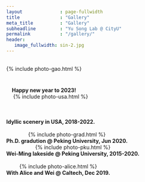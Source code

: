 ```yaml
---
layout              : page-fullwidth
title               : "Gallery"
meta_title          : "Gallery"
subheadline         : "Yu Song Lab @ CityU"
permalink           : "/gallery/"
header:
   image_fullwidth: sin-2.jpg
---
```


<br>

<div class="row">
  <div class="large-6 columns">
      <center>
    	{% include photo-gao.html %}
        <h5> </h5><br>
    		<b>Happy new year to 2023!</b>
			</center>
  </div>   
  <div class="large-6 columns">
    <center>
      {% include photo-usa.html %} 
     	<h6> </h6><br>
      <b>Idyllic scenery in USA, 2018-2022.</b>
		</center>
  </div>
</div>


<br>

<div class="row">
  <div class="large-6 columns">
      <center>
    		{% include photo-grad.html %} 
        <br>
        <b>Ph.D. gradution @ Peking University, Jun 2020.</b>
			</center>
  </div>
  <div class="large-6 columns">
    <center>
      {% include photo-pku.html %}
      <br>
      <b>Wei-Ming lakeside @ Peking University, 2015-2020.</b>
    </center> 
  </div>
</div>

<br>

<div class="row">
  <div class="large-6 columns">
    <center>
      {% include photo-alice.html %}
      <br>
      <b>With Alice and Wei @ Caltech, Dec 2019.</b>
    </center>
  </div>
</div>
